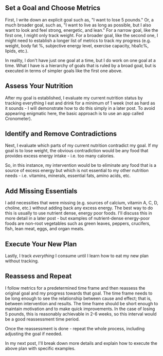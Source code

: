 <!-- nutrition-approach_1.md -->
   
## Set a Goal and Choose Metrics

First, I write down an explicit goal such as, "I want to lose 5 pounds." Or, a much broader goal, such as, "I want to live as long as possible, but I also want to look and feel strong, energetic, and lean." For a narrow goal, like the first one, I might only track weight. For a broader goal, like the second one, I might need to establish a longer list of metrics to track my progress (e.g. weight, body fat %, subjective energy level, exercise capacity, hba1c%, lipids, etc.).

In reality, I don't have just one goal at a time, but I do work on one goal at a time. What I have is a hierarchy of goals that is ruled by a broad goal, but is executed in terms of simpler goals like the first one above.

## Assess Your Nutrition
After my goal is established, I evaluate my current nutrition status by tracking everything I eat and drink for a minimum of 1 week (not as hard as it sounds - I will demonstrate how to do this simply in a later post. To avoid appearing enigmatic here, the basic approach is to use an app called Cronometer).

## Identify and Remove Contradictions

Next, I evaluate which parts of my current nutrition contradict my goal. If my goal is to lose weight, the obvious contradiction would be any food that provides excess energy intake - i.e. too many calories.

So, in this instance, my intervention would be to eliminate any food that is a source of excess energy but which is not essential to my other nutrition needs - i.e. vitamins, minerals, essential fats, amino acids, etc.

## Add Missing Essentials

I add necessities that were missing (e.g. sources of calcium, vitamin A, C, D, choline, etc.) without adding back any excess energy. The best way to do this is usually to use nutrient dense, energy poor foods. I'll discuss this in more detail in a later post - but examples of nutrient-dense energy-poor foods are non-root vegetables such as green leaves, peppers, crucifers, fish, lean meat, eggs, and organ meats.

## Execute Your New Plan

Lastly, I track *everything* I consume until I learn how to eat my new plan without tracking.

## Reassess and Repeat

I follow metrics for a predetermined time frame and then reassess the original goal and my progress towards that goal. The time frame needs to be long enough to see the relationship between cause and effect; that is, between intervention and results. The time frame should be short enough to maintain motivation and to make quick improvements. In the case of losing 5 pounds, this is reasonably achievable in 2-6 weeks, so this interval would be a good reassessment time period.

Once the reassessment is done - repeat the whole process, including adjusting the goal if needed.

In my next post, I'll break down more details and explain how to execute the above plan with specific examples.